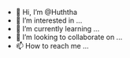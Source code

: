 - 👋 Hi, I’m @Huththa
- 👀 I’m interested in ...
- 🌱 I’m currently learning ...
- 💞️ I’m looking to collaborate on ...
- 📫 How to reach me ...

<!---
Huththa/Huththa is a ✨ special ✨ repository because its `README.md` (this file) appears on your GitHub profile.
You can click the Preview link to take a look at your changes.
--->

